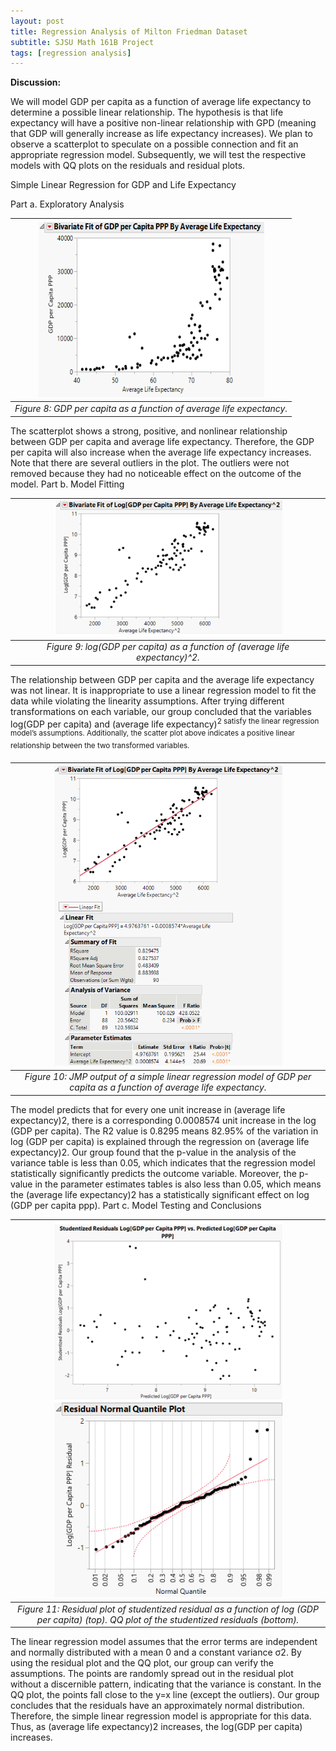 ```yaml
---
layout: post
title: Regression Analysis of Milton Friedman Dataset
subtitle: SJSU Math 161B Project
tags: [regression analysis]
---
```

**Discussion:**

We will model GDP per capita as a function of average life expectancy to determine a possible linear relationship. The hypothesis is that life expectancy will have a positive non-linear relationship with GPD (meaning that GDP will generally increase as life expectancy increases). We plan to observe a scatterplot to speculate on a possible connection and fit an appropriate regression model. Subsequently, we will test the respective models with QQ plots on the residuals and residual plots.

Simple Linear Regression for GDP and Life Expectancy

Part a. Exploratory Analysis

| ![figure8.png](https://github.com/vankngo/vankngo.github.io/blob/master/assets/portfolio/figure8.png?raw=true) | 
|:--:| 
| *Figure 8: GDP per capita as a function of average life expectancy.* |

The scatterplot shows a strong, positive, and nonlinear relationship between GDP per capita and average life expectancy. Therefore, the GDP per capita will also increase when the average life expectancy increases. Note that there are several outliers in the plot. The outliers were not removed because they had no noticeable effect on the outcome of the model.
Part b. Model Fitting

| ![figure9.png](https://github.com/vankngo/vankngo.github.io/blob/master/assets/portfolio/figure9.png?raw=true) | 
|:--:| 
| *Figure 9: log(GDP per capita) as a function of (average life expectancy)^2.* |

The relationship between GDP per capita and the average life expectancy was not linear. It is inappropriate to use a linear regression model to fit the data while violating the linearity assumptions. After trying different transformations on each variable, our group concluded that the variables log(GDP per capita) and (average life expectancy)<sup>2 satisfy the linear regression model’s assumptions. Additionally, the scatter plot above indicates a positive linear relationship between the two transformed variables.

| ![figure10.png](https://github.com/vankngo/vankngo.github.io/blob/master/assets/portfolio/figure10.png?raw=true) | 
|:--:| 
| *Figure 10: JMP output of a simple linear regression model of GDP per capita as a function of average life expectancy.* |

The model predicts that for every one unit increase in (average life expectancy)2, there is a corresponding 0.0008574 unit increase in the log (GDP per capita). The R2  value is 0.8295 means 82.95% of the variation in log (GDP per capita) is explained through the regression on (average life expectancy)2. Our group found that the p-value in the analysis of the variance table is less than 0.05, which indicates that the regression model statistically significantly predicts the outcome variable. Moreover, the p-value in the parameter estimates tables is also less than 0.05, which means the (average life expectancy)2 has a statistically significant effect on log (GDP per capita ppp). 
Part c. Model Testing and Conclusions	

| ![figure11.png](https://github.com/vankngo/vankngo.github.io/blob/master/assets/portfolio/figure11.png?raw=true) | 
|:--:| 
| *Figure 11: Residual plot of studentized residual as a function of log (GDP per capita) (top). QQ plot of the studentized residuals (bottom).* |

The linear regression model assumes that the error terms are independent and normally distributed with a mean 0 and a constant variance σ2.  By using the residual plot and the QQ plot, our group can verify the assumptions. The points are randomly spread out in the residual plot without a discernible pattern, indicating that the variance is constant. In the QQ plot, the points fall close to the y=x line (except the outliers). Our group concludes that the residuals have an approximately normal distribution. Therefore, the simple linear regression model is appropriate for this data. Thus, as (average life expectancy)2 increases, the log(GDP per capita) increases.
